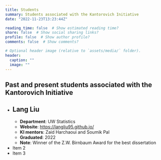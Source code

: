 ```yaml
---
title: Students
summary: Students associated with the Kantorovich Initiative
date: "2022-11-23T13:23:44Z"

reading_time: false  # Show estimated reading time?
share: false  # Show social sharing links?
profile: false  # Show author profile?
comments: false  # Show comments?

# Optional header image (relative to `assets/media/` folder).
header:
  caption: ""
  image: ""
---
```

## Past and present students associated with the Kantorovich Initiative

* ## Lang Liu
  - **Department**: UW Statistics
  - **Website**: https://langliu95.github.io/
  - **KI mentors**: Zaid Harchaoui and Soumik Pal
  - **Graduated**: 2022
  - **Note**: Winner of the Z.W. Birnbaum Award for the best dissertation 
* Item 2
* Item 3
